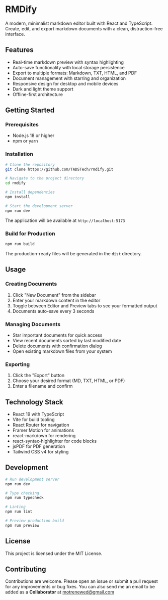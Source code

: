 # RMDify

A modern, minimalist markdown editor built with React and TypeScript. Create, edit, and export markdown documents with a clean, distraction-free interface.

## Features

- Real-time markdown preview with syntax highlighting
- Auto-save functionality with local storage persistence
- Export to multiple formats: Markdown, TXT, HTML, and PDF
- Document management with starring and organization
- Responsive design for desktop and mobile devices
- Dark and light theme support
- Offline-first architecture

## Getting Started

### Prerequisites

- Node.js 18 or higher
- npm or yarn

### Installation

```bash
# Clone the repository
git clone https://github.com/TADSTech/rmdify.git

# Navigate to the project directory
cd rmdify

# Install dependencies
npm install

# Start the development server
npm run dev
```

The application will be available at `http://localhost:5173`

### Build for Production

```bash
npm run build
```

The production-ready files will be generated in the `dist` directory.

## Usage

### Creating Documents

1. Click "New Document" from the sidebar
2. Enter your markdown content in the editor
3. Toggle between Editor and Preview tabs to see your formatted output
4. Documents auto-save every 3 seconds

### Managing Documents

- Star important documents for quick access
- View recent documents sorted by last modified date
- Delete documents with confirmation dialog
- Open existing markdown files from your system

### Exporting

1. Click the "Export" button
2. Choose your desired format (MD, TXT, HTML, or PDF)
3. Enter a filename and confirm

## Technology Stack

- React 19 with TypeScript
- Vite for build tooling
- React Router for navigation
- Framer Motion for animations
- react-markdown for rendering
- react-syntax-highlighter for code blocks
- jsPDF for PDF generation
- Tailwind CSS v4 for styling

## Development

```bash
# Run development server
npm run dev

# Type checking
npm run typecheck

# Linting
npm run lint

# Preview production build
npm run preview
```

## License

This project is licensed under the MIT License.

## Contributing

Contributions are welcome. Please open an issue or submit a pull request for any improvements or bug fixes. You can also send me an email to be added as a **Collaborator** at motrenewed@gmail.com

